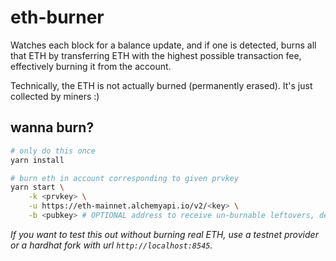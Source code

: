# eth-burner

Watches each block for a balance update, and if one is detected, burns all that ETH by transferring ETH with the highest possible transaction fee, effectively burning it from the account.

Technically, the ETH is not actually burned (permanently erased). It's just collected by miners :)

## wanna burn?

```sh
# only do this once
yarn install

# burn eth in account corresponding to given prvkey
yarn start \
    -k <prvkey> \
    -u https://eth-mainnet.alchemyapi.io/v2/<key> \
    -b <pubkey> # OPTIONAL address to receive un-burnable leftovers, defaults to 0xfb000000387627910184cc42fc92995913806333
```

_If you want to test this out without burning real ETH, use a testnet provider or a hardhat fork with url `http://localhost:8545`._
